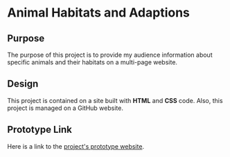# Animal Habitats and Adaptions
## Purpose
The purpose of this project is to provide my audience information about specific animals and their habitats on a multi-page website. 
## Design
This project is contained on a site built with **HTML** and **CSS** code. Also, this project is managed on a GitHub website. 
## Prototype Link
Here is a link to the [project's prototype website](https://cameroncombs578.github.io/cameroncombs578.github.io-animal-habitats-and-adaptions/).